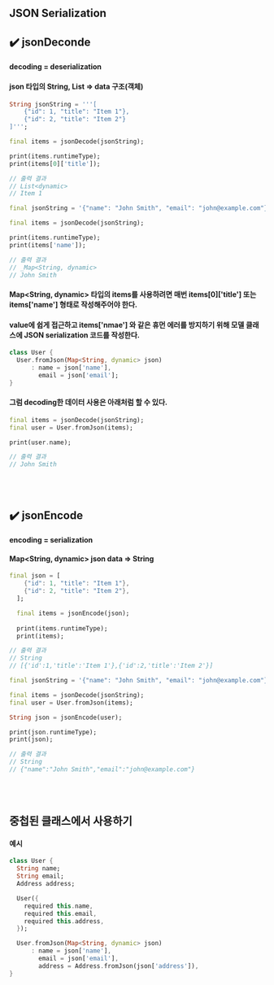 ## JSON Serialization

## ✔️ jsonDeconde
#### decoding = deserialization
#### json 타입의 String, List => data 구조(객체)

```dart
String jsonString = '''[
    {"id": 1, "title": "Item 1"},
    {"id": 2, "title": "Item 2"}
]''';

final items = jsonDecode(jsonString);

print(items.runtimeType);
print(items[0]['title']);

// 출력 결과
// List<dynamic>
// Item 1
```

```dart
final jsonString = '{"name": "John Smith", "email": "john@example.com"}';

final items = jsonDecode(jsonString);

print(items.runtimeType);
print(items['name']);

// 출력 결과
// _Map<String, dynamic>
// John Smith
```

#### Map<String, dynamic> 타입의 items를 사용하려면 매번 items[0]['title'] 또는 items['name'] 형태로 작성해주어야 한다.  
#### value에 쉽게 접근하고 items['nmae'] 와 같은 휴먼 에러를 방지하기 위해 모델 클래스에 JSON serialization 코드를 작성한다.

```dart
class User {
  User.fromJson(Map<String, dynamic> json)
      : name = json['name'],
        email = json['email'];
}
```

#### 그럼 decoding한 데이터 사용은 아래처럼 할 수 있다.

```dart
final items = jsonDecode(jsonString);
final user = User.fromJson(items);

print(user.name);

// 출력 결과
// John Smith
```

<br></br>

## ✔️ jsonEncode
#### encoding = serialization
#### Map<String, dynamic> json data => String

```dart
final json = [
    {"id": 1, "title": "Item 1"},
    {"id": 2, "title": "Item 2"},
  ];

  final items = jsonEncode(json);
  
  print(items.runtimeType);
  print(items);

// 출력 결과
// String
// [{'id':1,'title':'Item 1'},{'id':2,'title':'Item 2'}]
```

```dart
final jsonString = '{"name": "John Smith", "email": "john@example.com"}';

final items = jsonDecode(jsonString);
final user = User.fromJson(items);

String json = jsonEncode(user);

print(json.runtimeType);
print(json);

// 출력 결과
// String
// {"name":"John Smith","email":"john@example.com"}
```

<br></br>

## 중첩된 클래스에서 사용하기
#### 예시
```dart
class User {
  String name;
  String email;
  Address address;

  User({
    required this.name,
    required this.email,
    required this.address,
  });

  User.fromJson(Map<String, dynamic> json)
      : name = json['name'],
        email = json['email'],
        address = Address.fromJson(json['address']),
}
```
